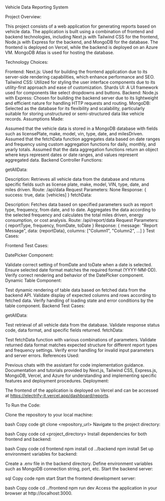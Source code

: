 Vehicle Data Reporting System

Project Overview:

This project consists of a web application for generating reports based on vehicle data. The application is built using a combination of frontend and backend technologies, including Next.js with Tailwind CSS for the frontend, Node.js with Express for the backend, and MongoDB for the database. The frontend is deployed on Vercel, while the backend is deployed on an Azure VM. MongoDB Atlas is used for hosting the database.

Technology Choices:

Frontend:
Next.js: Used for building the frontend application due to its server-side rendering capabilities, which enhance performance and SEO.
Tailwind CSS: Utilized for styling the user interface components due to its utility-first approach and ease of customization.
Shards UI: A UI framework used for components like select dropdowns and buttons.
Backend:
Node.js with Express: Chosen for building the backend server due to its lightweight and efficient nature for handling HTTP requests and routing.
MongoDB: Selected as the database for its flexibility and scalability, particularly suitable for storing unstructured or semi-structured data like vehicle records.
Assumptions Made:

Assumed that the vehicle data is stored in a MongoDB database with fields such as licensePlate, make, model, vin, type, date, and milesDriven.
Assumed that the fetchData function aggregates data based on date ranges and frequency using custom aggregation functions for daily, monthly, and yearly totals.
Assumed that the data aggregation functions return an object where keys represent dates or date ranges, and values represent aggregated data.
Backend Controller Functions:

getAllData:

Description: Retrieves all vehicle data from the database and returns specific fields such as license plate, make, model, VIN, type, date, and miles driven.
Route: /api/data
Request Parameters: None
Response: { success: true, data: [vehicles] }
fetchData:

Description: Fetches data based on specified parameters such as report type, frequency, from date, and to date. Aggregates the data according to the selected frequency and calculates the total miles driven, energy consumption, or cost analysis.
Route: /api/report/data
Request Parameters: { reportType, frequency, fromDate, toDate }
Response: { message: "Report Message", data: {reportData}, columns: ["Column1", "Column2", ...] }
Test Cases:

Frontend Test Cases:

DatePicker Component:

Validate correct setting of fromDate and toDate when a date is selected.
Ensure selected date format matches the required format (YYYY-MM-DD).
Verify correct rendering and behavior of the DatePicker component.
Dynamic Table Component:

Test dynamic rendering of table data based on fetched data from the backend API.
Validate display of expected columns and rows according to fetched data.
Verify handling of loading state and error conditions by the table component.
Backend Test Cases:

getAllData:

Test retrieval of all vehicle data from the database.
Validate response status code, data format, and specific fields returned.
fetchData:

Test fetchData function with various combinations of parameters.
Validate returned data format matches expected structure for different report types and frequency settings.
Verify error handling for invalid input parameters and server errors.
References Used:

Previous chats with the assistant for code implementation guidance.
Documentation and tutorials provided by Next.js, Tailwind CSS, Express.js, MongoDB, Vercel, and Azure for understanding and implementing specific features and deployment procedures.
Deployment:

The frontend of the application is deployed on Vercel and can be accessed at https://electrify-it.vercel.app/dashboard/reports.

To Run the Code:

Clone the repository to your local machine:

bash
Copy code
git clone <repository_url>
Navigate to the project directory:

bash
Copy code
cd <project_directory>
Install dependencies for both frontend and backend:

bash
Copy code
cd frontend
npm install
cd ../backend
npm install
Set up environment variables for backend:

Create a .env file in the backend directory.
Define environment variables such as MongoDB connection string, port, etc.
Start the backend server:

sql
Copy code
npm start
Start the frontend development server:

bash
Copy code
cd ../frontend
npm run dev
Access the application in your browser at http://localhost:3000.
